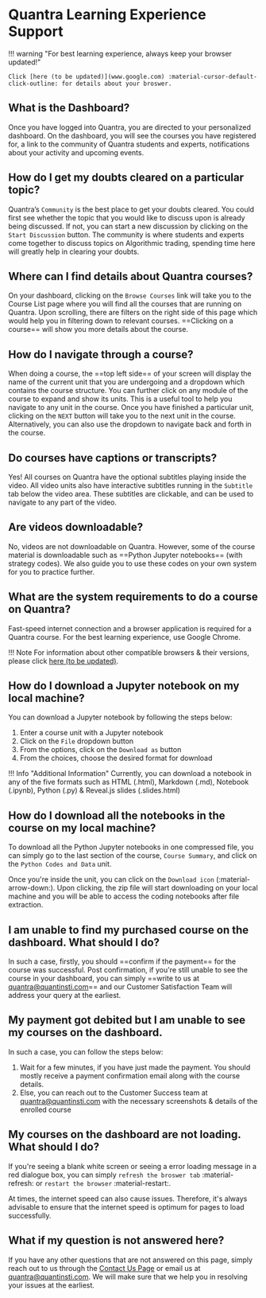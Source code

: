# Quantra Learning Experience Support

!!! warning "For best learning experience, always keep your browser updated!"

    Click [here (to be updated)](www.google.com) :material-cursor-default-click-outline: for details about your broswer.

## What is the Dashboard?

Once you have logged into Quantra, you are directed to your personalized 
dashboard. On the dashboard, you will see the courses you have registered 
for, a link to the community of Quantra students and experts, notifications 
about your activity and upcoming events.

## How do I get my doubts cleared on a particular topic?

Quantra’s `Community` is the best place to get your doubts cleared. You 
could first see whether the topic that you would like to discuss upon is 
already being discussed. If not, you can start a new discussion by clicking 
on the `Start Discussion` button. The community is where students and experts 
come together to discuss topics on Algorithmic trading, spending time here
will greatly help in clearing your doubts.

## Where can I find details about Quantra courses?

On your dashboard, clicking on the `Browse Courses` link will take you to the 
Course List page where you will find all the courses that are running on 
Quantra. Upon scrolling, there are filters on the right side of this page which would help you in 
filtering down to relevant courses. ==Clicking on a course== will show you more 
details about the course.

## How do I navigate through a course?

When doing a course, the ==top left side== of your screen will display the name
of the current unit that you are undergoing and a dropdown which contains 
the course structure. You can further click on any module of the course to 
expand and show its units. This is a useful tool to help you navigate to 
any unit in the course. Once you have finished a particular unit, clicking 
on the `NEXT` button will take you to the next unit in the course. 
Alternatively, you can also use the dropdown to navigate back and forth in 
the course.

## Do courses have captions or transcripts?

Yes! All courses on Quantra have the optional subtitles playing inside the video. 
All video units also have interactive subtitles running in the `Subtitle` tab below 
the video area. These subtitles are clickable, and can be used to navigate to any 
part of the video.

## Are videos downloadable?

No, videos are not downloadable on Quantra. However, some of the course 
material is downloadable such as ==Python Jupyter notebooks== (with strategy 
codes). We also guide you to use these codes on your own system for you 
to practice further.

## What are the system requirements to do a course on Quantra?

Fast-speed internet connection and a browser application is required for 
a Quantra course. For the best learning experience, use Google Chrome.

!!! Note
    For information about other compatible browsers & their versions, 
    please click [here (to be updated)](www.google.com).

## How do I download a Jupyter notebook on my local machine?

You can download a Jupyter notebook by following the steps below:

1. Enter a course unit with a Jupyter notebook
2. Click on the `File` dropdown button
3. From the options, click on the `Download as` button
4. From the choices, choose the desired format for download

!!! Info "Additional Information"
    Currently, you can download a notebook in any of the five formats 
    such as HTML (.html), Markdown (.md), Notebook (.ipynb), Python (.py) 
    & Reveal.js slides (.slides.html)

## How do I download all the notebooks in the course on my local machine?

To download all the Python Jupyter notebooks in one compressed file, you can 
simply go to the last section of the course, `Course Summary`, and click on the
`Python Codes and Data` unit. 

Once you're inside the unit, you can click on the `Download icon` (:material-arrow-down:). Upon clicking, the zip file will start downloading on your
local machine and you will be able to access the coding notebooks after file extraction.
 
## I am unable to find my purchased course on the dashboard. What should I do?

In such a case, firstly, you should ==confirm if the payment== for the course was
successful. Post confirmation, if you're still unable to see the course in 
your dashboard, you can simply ==write to us at [quantra@quantinsti.com](quantra@quantinsti.com)== 
and our Customer Satisfaction Team will address your query at the earliest.
 
## My payment got debited but I am unable to see my courses on the dashboard.

In such a case, you can follow the steps below:

1. Wait for a few minutes, if you have just made the payment. You should mostly receive a payment confirmation email along with the course details.
2. Else, you can reach out to the Customer Success team at [quantra@quantinsti.com](quantra@quantinsti.com) with the necessary screenshots & details of the enrolled course

## My courses on the dashboard are not loading. What should I do?

If you're seeing a blank white screen or seeing a error loading message in a
red dialogue box, you can simply `refresh the broswer tab` :material-refresh:
or `restart the browser` :material-restart:. 

At times, the internet speed can also cause issues. Therefore, it's always
advisable to ensure that the internet speed is optimum for pages to load
successfully.

## What if my question is not answered here?

If you have any other questions that are not answered on this page, simply reach out to us through the 
[Contact Us Page](https://www.quantinsti.com/contact-us) or email us at [quantra@quantinsti.com](quantra@quantinsti.com). 
We will make sure that we help you in resolving your issues at the earliest.